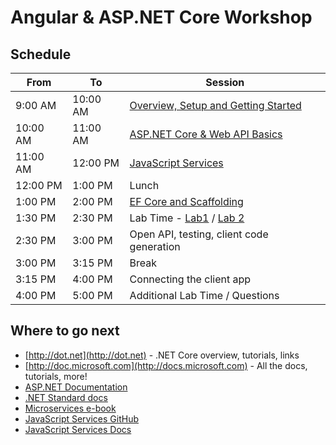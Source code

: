 # Angular & ASP.NET Core Workshop

## Schedule

From     | To       | Session
---------|----------|-------------------------------------------------
9:00 AM  | 10:00 AM | [Overview, Setup and Getting Started](docs/1-Overview-Setup-and-Getting-Started)
10:00 AM | 11:00 AM | [ASP.NET Core & Web API Basics](docs/2-ASP.NET-Core-and-Web-API)
11:00 AM | 12:00 PM | [JavaScript Services](docs/3-JavaScript-Services)
12:00 PM | 1:00 PM  | Lunch
1:00 PM  | 2:00 PM  | [EF Core and Scaffolding](docs/4-EF-Core-and-Scaffolding)
1:30 PM  | 2:30 PM  | Lab Time - [Lab1](docs/Labs/1-Create-Angular-WebAPI-Project.md) / [Lab 2](docs/Labs/2-Build-out-BackEnd-and-Refactor.md)
2:30 PM  | 3:00 PM  | Open API, testing, client code generation
3:00 PM  | 3:15 PM  | Break
3:15 PM  | 4:00 PM  | Connecting the client app
4:00 PM  | 5:00 PM  | Additional Lab Time / Questions

## Where to go next

* [http://dot.net](http://dot.net) - .NET Core overview, tutorials, links
* [http://doc.microsoft.com](http://docs.microsoft.com) - All the docs, tutorials, more!
* [ASP.NET Documentation](https://docs.microsoft.com/en-us/aspnet/)
* [.NET Standard docs](https://docs.microsoft.com/en-us/dotnet/articles/standard/library)
* [Microservices e-book](http://aka.ms/MicroservicesEbook)
* [JavaScript Services GitHub](https://github.com/aspnet/JavaScriptServices)
* [JavaScript Services Docs](https://aka.ms/spaservicesdocs)